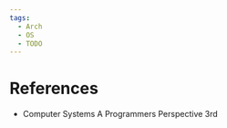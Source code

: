 ```yaml
---
tags:
  - Arch
  - OS
  - TODO
---
```


# References

- Computer Systems A Programmers Perspective 3rd
